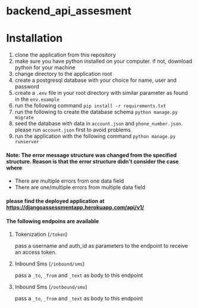 # backend_api_assesment

# Installation

1. clone the application from this repository
2. make sure you have python installed on your computer. if not, download python for your machine
3. change directory to the application root
4. create a postgresql database with your choice for name, user and password
5. create a `.env` file in your root directory with similar parameter as found in the `env.example`
6. run the following command `pip install -r requirements.txt`
7. run the following to create the database schema `python manage.py migrate`
8. seed the database with data in `account.json` and `phone_number.json`. please run `account.json` first to avoid problems
9. run the application with the following command `python manage.py runserver`

#### Note: The error message structure was changed from the specified structure. Reason is that the error structure didn't consider the case where 
* There are multiple errors from one data field
* There are one/multiple errors from multiple data field

#### please find the deployed application at https://djangoassessmentapp.herokuapp.com/api/v1/

#### The following endpoins are available

1. Tokenization (`/token`)

    pass a username and auth_id as parameters to the endpoint to receive an access token.

2. Inbound Sms (`/inbound/sms`)

    pass a `_to`, `_from` and `_text` as body to this endpoint

3. Inbound Sms (`/outbound/sms`)

    pass a `_to`, `_from` and `_text` as body to this endpoint